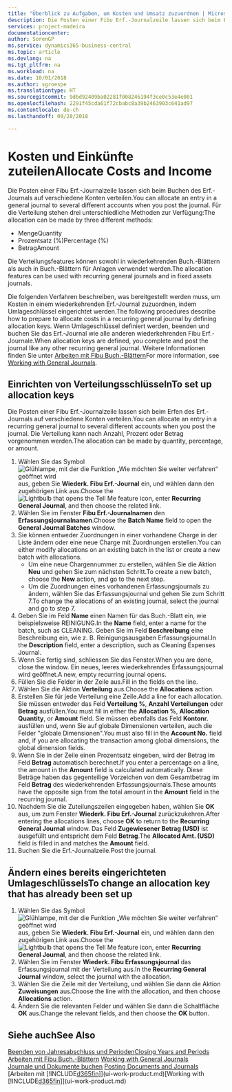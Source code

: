 ```yaml
---
title: "Überblick zu Aufgaben, um Kosten und Umsatz zuzuordnen | Microsoft Docs"
description: Die Posten einer Fibu Erf.-Journalzeile lassen sich beim Erfen des Erf.-Journals auf verschiedene Konten verteilen.
services: project-madeira
documentationcenter: 
author: SorenGP
ms.service: dynamics365-business-central
ms.topic: article
ms.devlang: na
ms.tgt_pltfrm: na
ms.workload: na
ms.date: 10/01/2018
ms.author: sgroespe
ms.translationtype: HT
ms.sourcegitcommit: 9dbd92409ba02281f008246194f3ce0c53e4e001
ms.openlocfilehash: 2291f45cda61f72cbabc8a39b2463903c641ad97
ms.contentlocale: de-ch
ms.lasthandoff: 09/28/2018

---
```

# <a name="allocate-costs-and-income"></a><span data-ttu-id="aab9b-103">Kosten und Einkünfte zuteilen</span><span class="sxs-lookup"><span data-stu-id="aab9b-103">Allocate Costs and Income</span></span>
<span data-ttu-id="aab9b-104">Die Posten einer Fibu Erf.-Journalzeile lassen sich beim Buchen des Erf.-Journals auf verschiedene Konten verteilen.</span><span class="sxs-lookup"><span data-stu-id="aab9b-104">You can allocate an entry in a general journal to several different accounts when you post the journal.</span></span> <span data-ttu-id="aab9b-105">Für die Verteilung stehen drei unterschiedliche Methoden zur Verfügung:</span><span class="sxs-lookup"><span data-stu-id="aab9b-105">The allocation can be made by three different methods:</span></span>

* <span data-ttu-id="aab9b-106">Menge</span><span class="sxs-lookup"><span data-stu-id="aab9b-106">Quantity</span></span>
* <span data-ttu-id="aab9b-107">Prozentsatz (%)</span><span class="sxs-lookup"><span data-stu-id="aab9b-107">Percentage (%)</span></span>
* <span data-ttu-id="aab9b-108">Betrag</span><span class="sxs-lookup"><span data-stu-id="aab9b-108">Amount</span></span>

<span data-ttu-id="aab9b-109">Die Verteilungsfeatures können sowohl in wiederkehrenden Buch.-Blättern als auch in Buch.-Blättern für Anlagen verwendet werden.</span><span class="sxs-lookup"><span data-stu-id="aab9b-109">The allocation features can be used with recurring general journals and in fixed assets journals.</span></span>
<!--You can also distribute the cost or revenue of a line to an intercompany partner when you post a sales or purchase document. When you post the document, a line will be posted in your general journal, and a corresponding line will be created in the intercompany outbox.-->

<span data-ttu-id="aab9b-110">Die folgenden Verfahren beschreiben, was bereitgestellt werden muss, um Kosten in einem wiederkehrenden Erf.-Journal zuzuordnen, indem Umlageschlüssel eingerichtet werden.</span><span class="sxs-lookup"><span data-stu-id="aab9b-110">The following procedures describe how to prepare to allocate costs in a recurring general journal by defining allocation keys.</span></span> <span data-ttu-id="aab9b-111">Wenn Umlageschlüssel definiert werden, beenden und buchen Sie das Erf.-Journal wie alle anderen wiederkehrenden Fibu Erf.-Journale.</span><span class="sxs-lookup"><span data-stu-id="aab9b-111">When allocation keys are defined, you complete and post the journal like any other recurring general journal.</span></span> <span data-ttu-id="aab9b-112">Weitere Informationen finden Sie unter [Arbeiten mit Fibu Buch.-Blättern](ui-work-general-journals.md)</span><span class="sxs-lookup"><span data-stu-id="aab9b-112">For more information, see [Working with General Journals](ui-work-general-journals.md).</span></span>

## <a name="to-set-up-allocation-keys"></a><span data-ttu-id="aab9b-113">Einrichten von Verteilungsschlüsseln</span><span class="sxs-lookup"><span data-stu-id="aab9b-113">To set up allocation keys</span></span>
<span data-ttu-id="aab9b-114">Die Posten einer Fibu Erf.-Journalzeile lassen sich beim Erfen des Erf.-Journals auf verschiedene Konten verteilen.</span><span class="sxs-lookup"><span data-stu-id="aab9b-114">You can allocate an entry in a recurring general journal to several different accounts when you post the journal.</span></span> <span data-ttu-id="aab9b-115">Die Verteilung kann nach Anzahl, Prozent oder Betrag vorgenommen werden.</span><span class="sxs-lookup"><span data-stu-id="aab9b-115">The allocation can be made by quantity, percentage, or amount.</span></span>
1. <span data-ttu-id="aab9b-116">Wählen Sie das Symbol ![Glühlampe, mit der die Funktion „Wie möchten Sie weiter verfahren“ geöffnet wird](media/ui-search/search_small.png "Wie möchten Sie weiter verfahren?") aus, geben Sie **Wiederk. Fibu Erf.-Journal** ein, und wählen dann den zugehörigen Link aus.</span><span class="sxs-lookup"><span data-stu-id="aab9b-116">Choose the ![Lightbulb that opens the Tell Me feature](media/ui-search/search_small.png "Tell me what you want to do") icon, enter **Recurring General Journal**, and then choose the related link.</span></span>
2. <span data-ttu-id="aab9b-117">Wählen Sie im Fenster **Fibu Erf.-Journalnamen** den **Erfassungsjournalnamen**.</span><span class="sxs-lookup"><span data-stu-id="aab9b-117">Choose the **Batch Name** field to open the **General Journal Batches** window.</span></span>
3. <span data-ttu-id="aab9b-118">Sie können entweder Zuordnungen in einer vorhandene Charge in der Liste ändern oder eine neue Charge mit Zuordnungen erstellen.</span><span class="sxs-lookup"><span data-stu-id="aab9b-118">You can either modify allocations on an existing batch in the list or create a new batch with allocations.</span></span>
   * <span data-ttu-id="aab9b-119">Um eine neue Chargennummer zu erstellen, wählen Sie die Aktion **Neu** und gehen Sie zum nächsten Schritt.</span><span class="sxs-lookup"><span data-stu-id="aab9b-119">To create a new batch, choose the **New** action, and go to the next step.</span></span>
   * <span data-ttu-id="aab9b-120">Um die Zuordnungen eines vorhandenen Erfassungsjournals zu ändern, wählen Sie das Erfassungsjournal und gehen Sie zum Schritt 7.</span><span class="sxs-lookup"><span data-stu-id="aab9b-120">To change the allocations of an existing journal, select the journal and go to step 7.</span></span>    
4. <span data-ttu-id="aab9b-121">Geben Sie im Feld **Name** einen Namen für das Buch.-Blatt ein, wie beispielsweise REINIGUNG.</span><span class="sxs-lookup"><span data-stu-id="aab9b-121">In the **Name** field, enter a name for the batch, such as CLEANING.</span></span> <span data-ttu-id="aab9b-122">Geben Sie im Feld **Beschreibung** eine Beschreibung ein, wie z. B. Reinigungsausgaben Erfassungsjournal.</span><span class="sxs-lookup"><span data-stu-id="aab9b-122">In the **Description** field, enter a description, such as Cleaning Expenses Journal.</span></span>
5. <span data-ttu-id="aab9b-123">Wenn Sie fertig sind, schliessen Sie das Fenster.</span><span class="sxs-lookup"><span data-stu-id="aab9b-123">When you are done, close the window.</span></span> <span data-ttu-id="aab9b-124">Ein neues, leeres wiederkehrendes Erfassungsjournal wird geöffnet.</span><span class="sxs-lookup"><span data-stu-id="aab9b-124">A new, empty recurring journal opens.</span></span>
6. <span data-ttu-id="aab9b-125">Füllen Sie die Felder in der Zeile aus.</span><span class="sxs-lookup"><span data-stu-id="aab9b-125">Fill in the fields on the line.</span></span>
7. <span data-ttu-id="aab9b-126">Wählen Sie die Aktion **Verteilung** aus.</span><span class="sxs-lookup"><span data-stu-id="aab9b-126">Choose the **Allocations** action.</span></span>
8. <span data-ttu-id="aab9b-127">Erstellen Sie für jede Verteilung eine Zeile.</span><span class="sxs-lookup"><span data-stu-id="aab9b-127">Add a line for each allocation.</span></span> <span data-ttu-id="aab9b-128">Sie müssen entweder das Feld **Verteilung %**, **Anzahl Verteilungen** oder **Betrag** ausfüllen.</span><span class="sxs-lookup"><span data-stu-id="aab9b-128">You must fill in either the **Allocation %**, **Allocation Quantity**, or **Amount** field.</span></span> <span data-ttu-id="aab9b-129">Sie müssen ebenfalls das Feld **Kontonr.** ausfüllen und, wenn Sie auf globale Dimensionen verteilen, auch die Felder "globale Dimensionen".</span><span class="sxs-lookup"><span data-stu-id="aab9b-129">You must also fill in the **Account No.** field and, if you are allocating the transaction among global dimensions, the global dimension fields.</span></span>
9. <span data-ttu-id="aab9b-130">Wenn Sie in der Zeile einen Prozentsatz eingeben, wird der Betrag im Feld **Betrag** automatisch berechnet.</span><span class="sxs-lookup"><span data-stu-id="aab9b-130">If you enter a percentage on a line, the amount in the **Amount** field is calculated automatically.</span></span> <span data-ttu-id="aab9b-131">Diese Beträge haben das gegenteilige Vorzeichen von dem Gesamtbetrag im Feld **Betrag** des wiederkehrenden Erfassungsjournals.</span><span class="sxs-lookup"><span data-stu-id="aab9b-131">These amounts have the opposite sign from the total amount in the **Amount** field in the recurring journal.</span></span>
10. <span data-ttu-id="aab9b-132">Nachdem Sie die Zuteilungszeilen eingegeben haben, wählen Sie **OK** aus, um zum Fenster **Wiederk. Fibu Erf.-Journal** zurückzukehren.</span><span class="sxs-lookup"><span data-stu-id="aab9b-132">After entering the allocations lines, choose **OK** to return to the **Recurring General Journal** window.</span></span> <span data-ttu-id="aab9b-133">Das Feld **Zugewiesener Betrag (USD)** ist ausgefüllt und entspricht dem Feld **Betrag**.</span><span class="sxs-lookup"><span data-stu-id="aab9b-133">The **Allocated Amt. (USD)** field is filled in and matches the **Amount** field.</span></span>
11. <span data-ttu-id="aab9b-134">Buchen Sie die Erf.-Journalzeile.</span><span class="sxs-lookup"><span data-stu-id="aab9b-134">Post the journal.</span></span>

## <a name="to-change-an-allocation-key-that-has-already-been-set-up"></a><span data-ttu-id="aab9b-135">Ändern eines bereits eingerichteten Umlageschlüssels</span><span class="sxs-lookup"><span data-stu-id="aab9b-135">To change an allocation key that has already been set up</span></span>
1. <span data-ttu-id="aab9b-136">Wählen Sie das Symbol ![Glühlampe, mit der die Funktion „Wie möchten Sie weiter verfahren“ geöffnet wird](media/ui-search/search_small.png "Wie möchten Sie weiter verfahren?") aus, geben Sie **Wiederk. Fibu Erf.-Journal** ein, und wählen dann den zugehörigen Link aus.</span><span class="sxs-lookup"><span data-stu-id="aab9b-136">Choose the ![Lightbulb that opens the Tell Me feature](media/ui-search/search_small.png "Tell me what you want to do") icon, enter **Recurring General Journal**, and then choose the related link.</span></span>
2. <span data-ttu-id="aab9b-137">Wählen Sie im Fenster **Wiederk. Fibu Erfassungsjournal** das Erfassungsjournal mit der Verteilung aus.</span><span class="sxs-lookup"><span data-stu-id="aab9b-137">In the **Recurring General Journal** window, select the journal with the allocation.</span></span>
3. <span data-ttu-id="aab9b-138">Wählen Sie die Zeile mit der Verteilung, und wählen Sie dann die Aktion **Zuweisungen** aus.</span><span class="sxs-lookup"><span data-stu-id="aab9b-138">Choose the line with the allocation, and then choose **Allocations** action.</span></span>
4. <span data-ttu-id="aab9b-139">Ändern Sie die relevanten Felder und wählen Sie dann die Schaltfläche **OK** aus.</span><span class="sxs-lookup"><span data-stu-id="aab9b-139">Change the relevant fields, and then choose the **OK** button.</span></span>

## <a name="see-also"></a><span data-ttu-id="aab9b-140">Siehe auch</span><span class="sxs-lookup"><span data-stu-id="aab9b-140">See Also</span></span>
[<span data-ttu-id="aab9b-141">Beenden von Jahresabschluss und Perioden</span><span class="sxs-lookup"><span data-stu-id="aab9b-141">Closing Years and Periods</span></span>](year-close-years-periods.md)  
<span data-ttu-id="aab9b-142">[Arbeiten mit Fibu Buch.-Blättern](ui-work-general-journals.md)  </span><span class="sxs-lookup"><span data-stu-id="aab9b-142">[Working with General Journals](ui-work-general-journals.md)  </span></span>  
<span data-ttu-id="aab9b-143">[Journale und Dokumente buchen](ui-post-documents-journals.md)  </span><span class="sxs-lookup"><span data-stu-id="aab9b-143">[Posting Documents and Journals](ui-post-documents-journals.md)  </span></span>  
<span data-ttu-id="aab9b-144">[Arbeiten mit [!INCLUDE[d365fin](includes/d365fin_md.md)]](ui-work-product.md)</span><span class="sxs-lookup"><span data-stu-id="aab9b-144">[Working with [!INCLUDE[d365fin](includes/d365fin_md.md)]](ui-work-product.md)</span></span>

